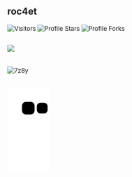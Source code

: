 ## roc4et
<img src="https://komarev.com/ghpvc/?username=roc4et&label=Profile%20Views&color=008042&style=flat&label=Visitors" alt="Visitors"></a>
<img src="https://img.shields.io/badge/dynamic/json?&label=Total%20Stars&color=008042&style=flat&style=for-the-badge&query=%24.stars&url=https://api.github-star-counter.workers.dev/user/roc4et" alt="Profile Stars"></a>
<img src="https://img.shields.io/badge/dynamic/json?&label=Total%20Forks&color=008042&style=flat&style=for-the-badge&query=%24.forks&url=https://api.github-star-counter.workers.dev/user/roc4et" alt="Profile Forks"></a>

##
<a href="https://www.tiktok.com/@.roc4et" target="_blank"> <img src="https://discord.c99.nl/widget/theme-4/540958304910835735.png"/></a>
##
</a><img align="center" src="https://github-readme-stats.vercel.app/api/top-langs?username=roc4et&count_private=true&hide=procfile&theme=dark&border_color=000000&cache_seconds=1800&layout=compact&langs_count=10&custom_title=Most%20Used%20Coding%20Languages" alt="7z8y" /></p>
##
<a href="https://www.tiktok.com/@.roc4et" target="_blank"><img src="https://github.com/rafaballerini/rafaballerini/blob/output/github-contribution-grid-snake.svg" alt="Snake"></a>
##
